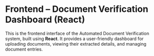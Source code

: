 # Frontend – Document Verification Dashboard (React)

This is the frontend interface of the Automated Document Verification system, built using **React**. It provides a user-friendly dashboard for uploading documents, viewing their extracted details, and managing document entries.
